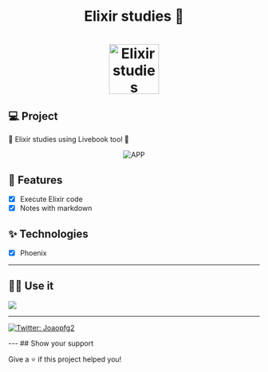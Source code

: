 <h1 align="center">
  Elixir studies 👋
</h1>
<h1 align="center">
 <img alt="Elixir studies" height="100" title="" src="https://i.imgur.com/YDPCCmQ.png" />
</h1>

## 💻 Project

📒 Elixir studies using Livebook tool 🦩

<p align="center">

 <img src="https://media2.giphy.com/media/pnb0qtdLtIO221wLdi/giphy.gif" alt="APP"/>
</p>

## 🔨 Features

- [x] Execute Elixir code
- [x] Notes with markdown

## ✨ Technologies

- [x] Phoenix

---

## 🏃‍♂️ Use it

[![](https://raw.githubusercontent.com/livebook-dev/livebook/main/static/images/logo-with-text.png)](https://github.com/livebook-dev/livebook)

---

<p>
    <a href="https://twitter.com/Joaopfg2" target="_blank">
    <img alt="Twitter: Joaopfg2" src="https://img.shields.io/twitter/follow/j5gomes.svg?style=social" />
  </a>
</p>
---
## Show your support

Give a ⭐️ if this project helped you!
